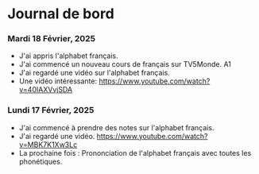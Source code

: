 # Journal de bord

### Mardi 18 Février, 2025

* J'ai appris l'alphabet français.
* J'ai commencé un nouveau cours de français sur TV5Monde. A1
* J'ai regardé une vidéo sur l'alphabet français.
* Une vidéo intéressante: https://www.youtube.com/watch?v=40IAXVvjSDA

### Lundi 17 Février, 2025

* J'ai commencé à prendre des notes sur l'alphabet français.
* J'ai regardé une vidéo. https://www.youtube.com/watch?v=MBK7K1Xw3Lc
* La prochaine fois : Prononciation de l'alphabet français avec toutes les phonétiques.
